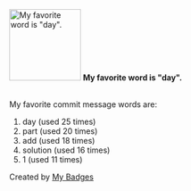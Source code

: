 <img src="https://my-badges.github.io/my-badges/favorite-word.png" alt="My favorite word is &quot;day&quot;." title="My favorite word is &quot;day&quot;." width="128">
<strong>My favorite word is &quot;day&quot;.</strong>
<br><br>

My favorite commit message words are:

1. day (used 25 times)
2. part (used 20 times)
3. add (used 18 times)
4. solution (used 16 times)
5. 1 (used 11 times)


Created by <a href="https://github.com/my-badges/my-badges">My Badges</a>